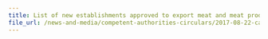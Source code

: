 ```yaml
---
title: List of new establishments approved to export meat and meat products to Singapore 
file_url: /news-and-media/competent-authorities-circulars/2017-08-22-ca.pdf
---
```

